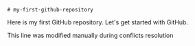 	# my-first-github-repository
Here is my first GitHub repository. Let's get started with GitHub.

This line was modified manually during conflicts resolution
